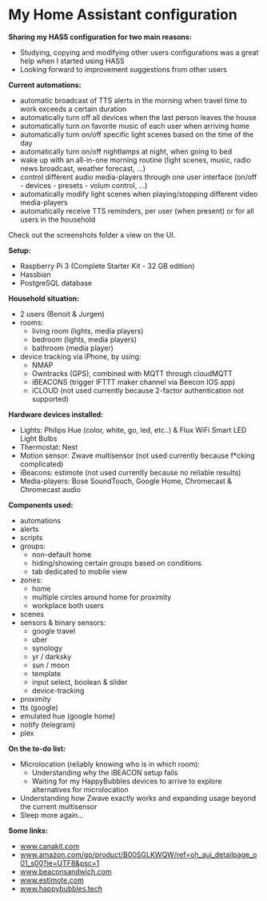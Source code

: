 # My Home Assistant configuration

**Sharing my HASS configuration for two main reasons:**
  - Studying, copying and modifying other users configurations was a great help when I started using HASS
  - Looking forward to improvement suggestions from other users

**Current automations:**
  - automatic broadcast of TTS alerts in the morning when travel time to work exceeds a certain duration
  - automatically turn off all devices when the last person leaves the house
  - automatically turn on favorite music of each user when arriving home
  - automatically turn on/off specific light scenes based on the time of the day
  - automatically turn on/off nightlamps at night, when going to bed
  - wake up with an all-in-one morning routine (light scenes, music, radio news broadcast, weather forecast, ...)
  - control different audio media-players through one user interface (on/off - devices - presets - volum control, ...)
  - automatically modify light scenes when playing/stopping different video media-players
  - automatically receive TTS reminders, per user (when present) or for all users in the household

Check out the screenshots folder a view on the UI.
  
**Setup:**
  - Raspberry Pi 3 (Complete Starter Kit - 32 GB edition)
  - Hassbian
  - PostgreSQL database

**Household situation:**
  - 2 users (Benoit & Jurgen)
  - rooms:
    - living room (lights, media players)
    - bedroom (lights, media players)
    - bathroom (media player)
  - device tracking via iPhone, by using:
    - NMAP
    - Owntracks (GPS), combined with MQTT through cloudMQTT
    - iBEACONS (trigger IFTTT maker channel via Beecon IOS app)
    - iCLOUD (not used currently because 2-factor authentication not supported)
    
**Hardware devices installed:**
  - Lights: Philips Hue (color, white, go, led, etc..) & Flux WiFi Smart LED Light Bulbs
  - Thermostat: Nest
  - Motion sensor: Zwave multisensor (not used currently because f*cking complicated)
  - iBeacons: estimote (not used currently because no reliable results)
  - Media-players: Bose SoundTouch, Google Home, Chromecast & Chromecast audio
    
**Components used:**
  - automations
  - alerts
  - scripts
  - groups:
    - non-default home
    - hiding/showing certain groups based on conditions
    - tab dedicated to mobile view
  - zones:
    - home
    - multiple circles around home for proximity
    - workplace both users
  - scenes
  - sensors & binary sensors: 
    - google travel
    - uber
    - synology
    - yr / darksky
    - sun / moon
    - template
    - input select, boolean & slider
    - device-tracking
  - proximity
  - tts (google)
  - emulated hue (google home)
  - notify (telegram)
  - plex
  
**On the to-do list:**
  - Microlocation (reliably knowing who is in which room):
    - Understanding why the iBEACON setup fails
    - Waiting for my HappyBubbles devices to arrive to explore alternatives for microlocation
  - Understanding how Zwave exactly works and expanding usage beyond the current multisensor
  - Sleep more again...

**Some links:**
  - www.canakit.com
  - www.amazon.com/gp/product/B00SGLKWQW/ref=oh_aui_detailpage_o01_s00?ie=UTF8&psc=1
  - www.beaconsandwich.com
  - www.estimote.com
  - www.happybubbles.tech


  
